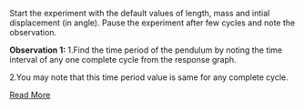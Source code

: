 Start the experiment with the default values of length, mass and intial displacement (in angle). Pause the experiment after few cycles and note the observation.

**Observation 1:**
1.Find the time period of the pendulum by noting the time interval of any one complete cycle from the response graph.

2.You may note that this time period value is same for any complete cycle.

[Read More](1.manual.pdf)

